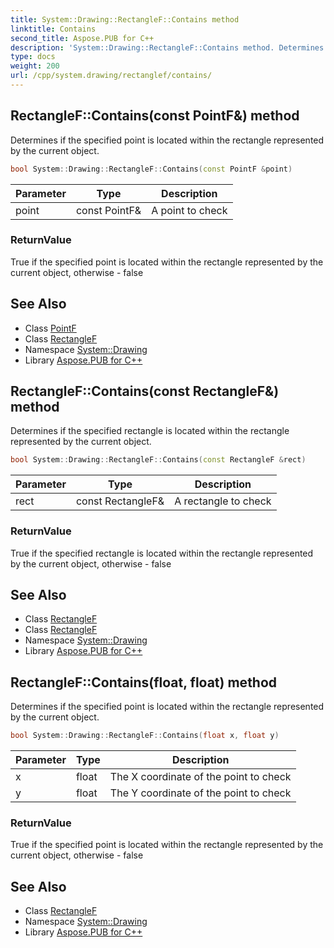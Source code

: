 ```yaml
---
title: System::Drawing::RectangleF::Contains method
linktitle: Contains
second_title: Aspose.PUB for C++
description: 'System::Drawing::RectangleF::Contains method. Determines if the specified point is located within the rectangle represented by the current object in C++.'
type: docs
weight: 200
url: /cpp/system.drawing/rectanglef/contains/
---
```

## RectangleF::Contains(const PointF\&) method


Determines if the specified point is located within the rectangle represented by the current object.

```cpp
bool System::Drawing::RectangleF::Contains(const PointF &point)
```


| Parameter | Type | Description |
| --- | --- | --- |
| point | const PointF\& | A point to check |

### ReturnValue

True if the specified point is located within the rectangle represented by the current object, otherwise - false

## See Also

* Class [PointF](../../pointf/)
* Class [RectangleF](../)
* Namespace [System::Drawing](../../)
* Library [Aspose.PUB for C++](../../../)
## RectangleF::Contains(const RectangleF\&) method


Determines if the specified rectangle is located within the rectangle represented by the current object.

```cpp
bool System::Drawing::RectangleF::Contains(const RectangleF &rect)
```


| Parameter | Type | Description |
| --- | --- | --- |
| rect | const RectangleF\& | A rectangle to check |

### ReturnValue

True if the specified rectangle is located within the rectangle represented by the current object, otherwise - false

## See Also

* Class [RectangleF](../)
* Class [RectangleF](../)
* Namespace [System::Drawing](../../)
* Library [Aspose.PUB for C++](../../../)
## RectangleF::Contains(float, float) method


Determines if the specified point is located within the rectangle represented by the current object.

```cpp
bool System::Drawing::RectangleF::Contains(float x, float y)
```


| Parameter | Type | Description |
| --- | --- | --- |
| x | float | The X coordinate of the point to check |
| y | float | The Y coordinate of the point to check |

### ReturnValue

True if the specified point is located within the rectangle represented by the current object, otherwise - false

## See Also

* Class [RectangleF](../)
* Namespace [System::Drawing](../../)
* Library [Aspose.PUB for C++](../../../)
